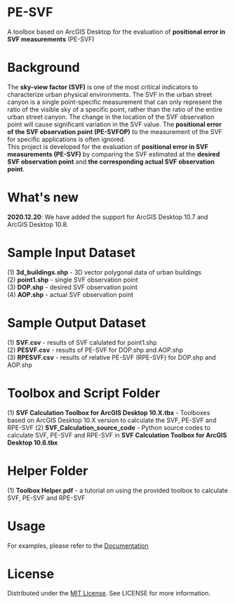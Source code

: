 # PE-SVF
A toolbox based on ArcGIS Desktop for the evaluation of **positional error in SVF measurements** (PE-SVF)  

# Background
The **sky-view factor (SVF)** is one of the most critical indicators to characterize urban physical environments. The SVF in the urban street canyon is a single point-specific measurement that can only represent the ratio of the visible sky of a specific point, rather than the ratio of the entire urban street canyon. The change in the location of the SVF observation point will cause significant variation in the SVF value. The **positional error of the SVF observation point (PE-SVFOP)** to the measurement of the SVF for specific applications is often ignored.  
This project is developed for the evaluation of **positional error in SVF measurements (PE-SVF)** by comparing the SVF estimated at the **desired SVF observation point** and **the corresponding actual SVF observation point**.

# What's new 
**2020.12.20**: We have added the support for ArcGIS Desktop 10.7 and ArcGIS Desktop 10.8.  

# Sample Input Dataset
(1) **3d_buildings.shp** - 3D vector polygonal data of urban buildings   
(2) **point1.shp** - single SVF observation point   
(3) **DOP.shp** - desired SVF observation point   
(4) **AOP.shp** - actual SVF observation point

# Sample Output Dataset
(1) **SVF.csv** - results of SVF calulated for point1.shp  
(2) **PESVF.csv** - results of PE-SVF for DOP.shp and AOP.shp  
(3) **RPESVF.csv** - results of relative PE-SVF (RPE-SVF) for DOP.shp and AOP.shp     

# Toolbox and Script Folder
(1) **SVF Calculation Toolbox for ArcGIS Desktop 10.X.tbx** - Toolboxes based on ArcGIS Desktop 10.X version to calculate the SVF, PE-SVF and RPE-SVF
(2) **SVF_Calculation_source_code** - Python source codes to calculate SVF, PE-SVF and RPE-SVF in **SVF Calculation Toolbox for ArcGIS Desktop 10.6.tbx**  

# Helper Folder
(1) **Toolbox Helper.pdf** - a tutorial on using the provided toolbox to calculate SVF, PE-SVF and RPE-SVF

# Usage
For examples, please refer to the [Documentation](https://github.com/encyclopedia1998/PE-SVF/tree/main/Helper)

# License
Distributed under the [MIT License](https://choosealicense.com/licenses/mit/). See LICENSE for more information.

